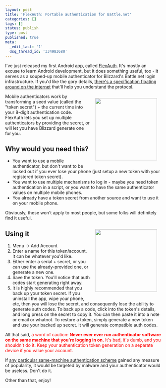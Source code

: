 ```yaml
---
layout: post
title: 'FlexAuth: Portable authentication for Battle.net'
categories: []
tags: []
status: publish
type: post
published: true
meta:
  _edit_last: '1'
  dsq_thread_id: '334983680'
---
```

I've just released my first Android app, called <a href="http://www.cyrket.com/p/android/com.chrisheald.flexauth/">FlexAuth</a>. It's mostly an excuse to learn Android development, but it does something useful, too - it serves as a souped-up mobile authenticator for Blizzard's Battle.net login infrastructure. If you'd like the gory details, <a href="http://bnetauth.freeportal.us/specification.html">there's a specification floating around on the internet</a> that'll help you understand the protocol.

<a href="http://i.imgur.com/yW496.png"><img src="http://i.imgur.com/yW496.png" align="right" style="margin: 1em; width:200px;" /></a>
Mobile authenticators work by transforming a seed value (called the "token secret") + the current time into your 8-digit authentication code. FlexAuth lets you set up multiple authenticators by providing the secret, or will let you have Blizzard generate one for you.

## Why would you need this?

* You want to use a mobile authenticator, but don't want to be locked out if you ever lose your phone (just setup a new token with your registered token secret).
* You want to use multiple mechanisms to log in - maybe you need token authentication in a script, or you want to have the same authenticator values on multiple mobile phones.
* You already have a token secret from another source and want to use it on your mobile phone.

Obviously, these won't apply to most people, but some folks will definitely find it useful.

<a href="http://i.imgur.com/NbAGQ.png"><img src="http://i.imgur.com/NbAGQ.png" align="right" style="margin: 1em; width:200px;" /></a>

## Using it

1. Menu -> Add Account
1. Enter a name for this token/account. It can be whatever you'd like.
1. Either enter a serial + secret, or you can use the already-provided one, or generate a new one.
1. Save the token. You'll notice that auth codes start generating right away.
1. It is highly recommended that you back up your token secret. If you uninstall the app, wipe your phone, etc, then you will lose the secret, and consequently lose the ability to generate auth codes. To back up a code, click into the token's details, and long press on the secret to copy it. You can then paste it into a note or email or whatnot. To restore a token, simply generate a new token and use your backed up secret. It will generate compatible auth codes.

All that said, <span style="color: #ff0000;">a word of caution</a>: <b>Never ever ever run authenticator software on the same machine that you're logging in on.</b> It's bad, it's dumb, and you shouldn't do it. Keep your authentication token generation on a separate device if you value your account.

If <a href="http://www.wowwiki.com/Battle.net_Mobile_Authenticator#Desktop_port">any particular same-machine authentication scheme</a> gained any measure of popularity, it would be targeted by malware and your authenticator would be useless. Don't do it.

Other than that, enjoy!
